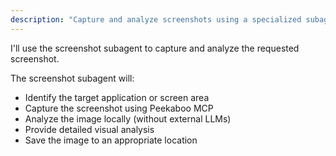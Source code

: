 ```yaml
---
description: "Capture and analyze screenshots using a specialized subagent"
---
```


I'll use the screenshot subagent to capture and analyze the requested screenshot.

The screenshot subagent will:
- Identify the target application or screen area
- Capture the screenshot using Peekaboo MCP
- Analyze the image locally (without external LLMs)
- Provide detailed visual analysis
- Save the image to an appropriate location